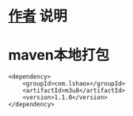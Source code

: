 # [作者](https://github.com/CH00SE1/)  说明
# maven本地打包
```aidl
<dependency>
    <groupId>com.lshaox</groupId>
    <artifactId>m3u8</artifactId>
    <version>1.1.0</version>
</dependency>
```